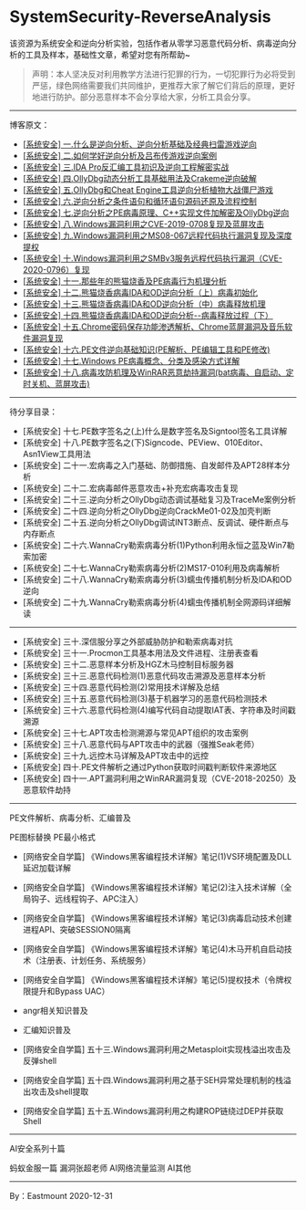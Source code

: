 # SystemSecurity-ReverseAnalysis
该资源为系统安全和逆向分析实验，包括作者从零学习恶意代码分析、病毒逆向分析的工具及样本，基础性文章，希望对您有所帮助~

> 声明：本人坚决反对利用教学方法进行犯罪的行为，一切犯罪行为必将受到严惩，绿色网络需要我们共同维护，更推荐大家了解它们背后的原理，更好地进行防护。部分恶意样本不会分享给大家，分析工具会分享。

---

博客原文：

- [[系统安全] 一.什么是逆向分析、逆向分析基础及经典扫雷游戏逆向](https://blog.csdn.net/Eastmount/article/details/108708564)
- [[系统安全] 二.如何学好逆向分析及吕布传游戏逆向案例](https://blog.csdn.net/eastmount/article/details/108832086)
- [[系统安全] 三.IDA Pro反汇编工具初识及逆向工程解密实战](https://blog.csdn.net/eastmount/article/details/108881705)
- [[系统安全] 四.OllyDbg动态分析工具基础用法及Crakeme逆向破解](https://blog.csdn.net/Eastmount/article/details/108956863)
- [[系统安全] 五.OllyDbg和Cheat Engine工具逆向分析植物大战僵尸游戏](https://blog.csdn.net/Eastmount/article/details/109107692)
- [[系统安全] 六.逆向分析之条件语句和循环语句源码还原及流程控制](https://blog.csdn.net/Eastmount/article/details/110944699)
- [[系统安全] 七.逆向分析之PE病毒原理、C++实现文件加解密及OllyDbg逆向](https://blog.csdn.net/Eastmount/article/details/111027618)
- [[系统安全] 八.Windows漏洞利用之CVE-2019-0708复现及蓝屏攻击](https://blog.csdn.net/Eastmount/article/details/111085560)
- [[系统安全] 九.Windows漏洞利用之MS08-067远程代码执行漏洞复现及深度提权](https://blog.csdn.net/Eastmount/article/details/111341612)
- [[系统安全] 十.Windows漏洞利用之SMBv3服务远程代码执行漏洞（CVE-2020-0796）复现](https://blog.csdn.net/Eastmount/article/details/111518785)
- [[系统安全] 十一.那些年的熊猫烧香及PE病毒行为机理分析](https://blog.csdn.net/Eastmount/article/details/111706890)
- [[系统安全] 十二.熊猫烧香病毒IDA和OD逆向分析（上）病毒初始化](https://blog.csdn.net/Eastmount/article/details/111769346)
- [[系统安全] 十三.熊猫烧香病毒IDA和OD逆向分析（中）病毒释放机理](https://blog.csdn.net/Eastmount/article/details/111999346)
- [[系统安全] 十四.熊猫烧香病毒IDA和OD逆向分析--病毒释放过程（下）](https://blog.csdn.net/Eastmount/article/details/111712482)
- [[系统安全] 十五.Chrome密码保存功能渗透解析、Chrome蓝屏漏洞及音乐软件漏洞复现](https://blog.csdn.net/Eastmount/article/details/112852434)
- [[系统安全] 十六.PE文件逆向基础知识(PE解析、PE编辑工具和PE修改)](https://blog.csdn.net/Eastmount/article/details/113141466)
- [[系统安全] 十七.Windows PE病毒概念、分类及感染方式详解](https://blog.csdn.net/Eastmount/article/details/113527586)
- [[系统安全] 十八.病毒攻防机理及WinRAR恶意劫持漏洞(bat病毒、自启动、定时关机、蓝屏攻击)](https://blog.csdn.net/Eastmount/article/details/113574883)

---

待分享目录：


- [系统安全] 十七.PE数字签名之(上)什么是数字签名及Signtool签名工具详解
- [系统安全] 十八.PE数字签名之(下)Signcode、PEView、010Editor、Asn1View工具用法
- [系统安全] 二十一.宏病毒之入门基础、防御措施、自发邮件及APT28样本分析
- [系统安全] 二十二.宏病毒邮件恶意攻击+补充宏病毒攻击复现
- [系统安全] 二十三.逆向分析之OllyDbg动态调试基础复习及TraceMe案例分析
- [系统安全] 二十四.逆向分析之OllyDbg逆向CrackMe01-02及加壳判断
- [系统安全] 二十五.逆向分析之OllyDbg调试INT3断点、反调试、硬件断点与内存断点
- [系统安全] 二十六.WannaCry勒索病毒分析(1)Python利用永恒之蓝及Win7勒索加密
- [系统安全] 二十七.WannaCry勒索病毒分析(2)MS17-010利用及病毒解析
- [系统安全] 二十八.WannaCry勒索病毒分析(3)蠕虫传播机制分析及IDA和OD逆向
- [系统安全] 二十九.WannaCry勒索病毒分析(4)蠕虫传播机制全网源码详细解读

---

- [系统安全] 三十.深信服分享之外部威胁防护和勒索病毒对抗
- [系统安全] 三十一.Procmon工具基本用法及文件进程、注册表查看
- [系统安全] 三十二.恶意样本分析及HGZ木马控制目标服务器
- [系统安全] 三十三.恶意代码检测(1)恶意代码攻击溯源及恶意样本分析
- [系统安全] 三十四.恶意代码检测(2)常用技术详解及总结
- [系统安全] 三十五.恶意代码检测(3)基于机器学习的恶意代码检测技术
- [系统安全] 三十六.恶意代码检测(4)编写代码自动提取IAT表、字符串及时间戳溯源
- [系统安全] 三十七.APT攻击检测溯源与常见APT组织的攻击案例
- [系统安全] 三十八.恶意代码与APT攻击中的武器（强推Seak老师）
- [系统安全] 三十九.远控木马详解及APT攻击中的远控
- [系统安全] 四十.PE文件解析之通过Python获取时间戳判断软件来源地区
- [系统安全] 四十一.APT漏洞利用之WinRAR漏洞复现（CVE-2018-20250）及恶意软件劫持


---


PE文件解析、病毒分析、汇编普及

PE图标替换
PE最小格式

- [网络安全自学篇] 《Windows黑客编程技术详解》笔记(1)VS环境配置及DLL延迟加载详解
- [网络安全自学篇] 《Windows黑客编程技术详解》笔记(2)注入技术详解（全局钩子、远线程钩子、APC注入）
- [网络安全自学篇] 《Windows黑客编程技术详解》笔记(3)病毒启动技术创建进程API、突破SESSION0隔离
- [网络安全自学篇] 《Windows黑客编程技术详解》笔记(4)木马开机自启动技术（注册表、计划任务、系统服务）
- [网络安全自学篇] 《Windows黑客编程技术详解》笔记(5)提权技术（令牌权限提升和Bypass UAC）


- angr相关知识普及
- 汇编知识普及


- [网络安全自学篇] 五十三.Windows漏洞利用之Metasploit实现栈溢出攻击及反弹shell
- [网络安全自学篇] 五十四.Windows漏洞利用之基于SEH异常处理机制的栈溢出攻击及shell提取
- [网络安全自学篇] 五十五.Windows漏洞利用之构建ROP链绕过DEP并获取Shell


---


AI安全系列十篇

蚂蚁金服一篇
漏洞张超老师
AI网络流量监测
AI其他


---


By：Eastmount 2020-12-31


